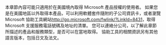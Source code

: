 <Token xmlns:xlink="http://www.w3.org/1999/xlink">本章節內容可能只適用於在美國境內取得 Microsoft 產品授權的使用者。 如果您是在美國地區以外取得本產品，可以利用軟體套件隨附的子公司資訊卡，或者瀏覽 <externalLink xmlns="http://ddue.schemas.microsoft.com/authoring/2003/5"><linkText>Microsoft 協助工具網站</linkText><linkUri>http://go.microsoft.com/fwlink/?LinkId=8431</linkUri></externalLink>，取得 Microsoft 支援服務電話號碼及地址的清單。 您可以連絡分公司，以了解此章節所描述的產品和服務類型，是否可以在當地取得。 協助工具的相關資訊另有其他語言版本，包括日文及法文。</Token>

<!--HONumber=Jul16_HO3-->


